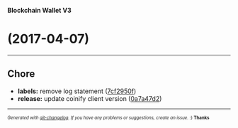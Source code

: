 __Blockchain Wallet V3__

#   (2017-04-07)



---

## Chore

- **labels:** remove log statement
  ([7cf2950f](https://github.com/blockchain/My-Wallet-V3/commit/7cf2950f2f16810aa99815c9b12cc9a0df1e7d3b))
- **release:** update coinify client version
  ([0a7a47d2](https://github.com/blockchain/My-Wallet-V3/commit/0a7a47d2bf2d56ef622878f288f1d4f172fdae2b))



---
<sub><sup>*Generated with [git-changelog](https://github.com/rafinskipg/git-changelog). If you have any problems or suggestions, create an issue.* :) **Thanks** </sub></sup>